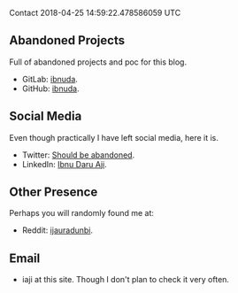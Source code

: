 Contact
2018-04-25 14:59:22.478586059 UTC

## Abandoned Projects
Full of abandoned projects and poc for this blog.

- GitLab: [ibnuda](https://gitlab.com/ibnuda).
- GitHub: [ibnuda](https://github.com/ibnuda).

## Social Media
Even though practically I have left social media, here it is.

- Twitter: [Should be abandoned](https://twitter.com/ibnudaji).
- LinkedIn: [Ibnu Daru Aji](https://www.linkedin.com/in/ibnu-d-5337b6149/).

## Other Presence
Perhaps you will randomly found me at:

- Reddit: [ijauradunbi](https://www.reddit.com/user/ijauradunbi/).


## Email

- iaji at this site. Though I don't plan to check it very often.
